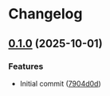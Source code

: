 # Changelog

## [0.1.0](https://github.com/iKadmium/storytime/compare/frontend-v0.0.1...frontend-v0.1.0) (2025-10-01)


### Features

* Initial commit ([7904d0d](https://github.com/iKadmium/storytime/commit/7904d0d03c39ebd1948d2260f78f8ad1ca90ab86))
